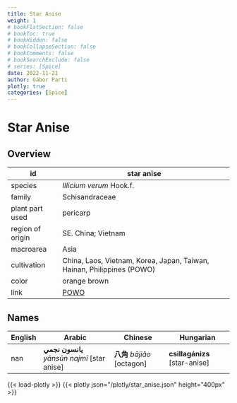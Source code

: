 ```yaml
---
title: Star Anise
weight: 1
# bookFlatSection: false
# bookToc: true
# bookHidden: false
# bookCollapseSection: false
# bookComments: false
# bookSearchExclude: false
# series: [Spice]
date: 2022-11-21
author: Gábor Parti
plotly: true
categories: [Spice]
---
```


# Star Anise

## Overview

|       id       |                              star anise                              |
|----------------|----------------------------------------------------------------------|
|     species    |                       *Illicium verum* Hook.f.                       |
|     family     |                            Schisandraceae                            |
| plant part used|                               pericarp                               |
|region of origin|                          SE. China; Vietnam                          |
|    macroarea   |                                 Asia                                 |
|   cultivation  |China, Laos, Vietnam, Korea, Japan, Taiwan, Hainan, Philippines (POWO)|
|      color     |                             orange brown                             |
|      link      |          [POWO](https://powo.science.kew.org/taxon/554553-1)         |

## Names

|English|                   Arabic                  |         Chinese         |          Hungarian          |
|-------|-------------------------------------------|-------------------------|-----------------------------|
|  nan  |**يانسون نجمي** *yānsūn najmī* [star anise]|**八角** *bājiǎo* [octagon]|**csillagánizs** [star-anise]|

{{< load-plotly >}}
{{< plotly json="/plotly/star_anise.json" height="400px" >}}